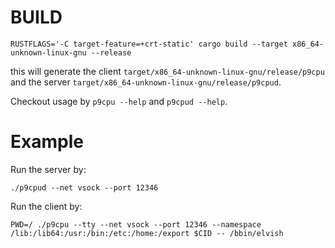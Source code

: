 # BUILD
```
RUSTFLAGS='-C target-feature=+crt-static' cargo build --target x86_64-unknown-linux-gnu --release
```
this will generate the client `target/x86_64-unknown-linux-gnu/release/p9cpu` and
the server `target/x86_64-unknown-linux-gnu/release/p9cpud`.

Checkout usage by `p9cpu --help` and `p9cpud --help`.

# Example

Run the server by:
```
./p9cpud --net vsock --port 12346
```

Run the client by:
```
PWD=/ ./p9cpu --tty --net vsock --port 12346 --namespace /lib:/lib64:/usr:/bin:/etc:/home:/export $CID -- /bbin/elvish
```